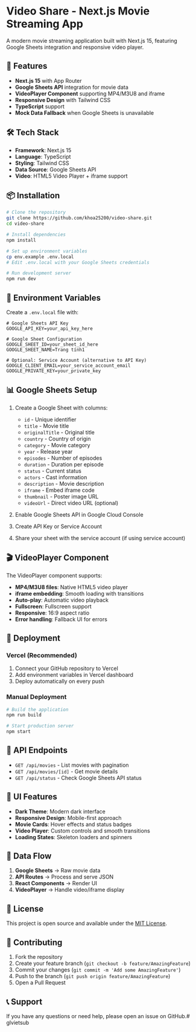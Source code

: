 # Video Share - Next.js Movie Streaming App

A modern movie streaming application built with Next.js 15, featuring Google Sheets integration and responsive video player.

## 🚀 Features

- **Next.js 15** with App Router
- **Google Sheets API** integration for movie data
- **VideoPlayer Component** supporting MP4/M3U8 and iframe
- **Responsive Design** with Tailwind CSS
- **TypeScript** support
- **Mock Data Fallback** when Google Sheets is unavailable

## 🛠️ Tech Stack

- **Framework**: Next.js 15
- **Language**: TypeScript
- **Styling**: Tailwind CSS
- **Data Source**: Google Sheets API
- **Video**: HTML5 Video Player + iframe support

## 📦 Installation

```bash
# Clone the repository
git clone https://github.com/khoa25200/video-share.git
cd video-share

# Install dependencies
npm install

# Set up environment variables
cp env.example .env.local
# Edit .env.local with your Google Sheets credentials

# Run development server
npm run dev
```

## 🔧 Environment Variables

Create a `.env.local` file with:

```env
# Google Sheets API Key
GOOGLE_API_KEY=your_api_key_here

# Google Sheet Configuration
GOOGLE_SHEET_ID=your_sheet_id_here
GOOGLE_SHEET_NAME=Trang tính1

# Optional: Service Account (alternative to API Key)
GOOGLE_CLIENT_EMAIL=your_service_account_email
GOOGLE_PRIVATE_KEY=your_private_key
```

## 📊 Google Sheets Setup

1. Create a Google Sheet with columns:
   - `id` - Unique identifier
   - `title` - Movie title
   - `originalTitle` - Original title
   - `country` - Country of origin
   - `category` - Movie category
   - `year` - Release year
   - `episodes` - Number of episodes
   - `duration` - Duration per episode
   - `status` - Current status
   - `actors` - Cast information
   - `description` - Movie description
   - `iframe` - Embed iframe code
   - `thumbnail` - Poster image URL
   - `videoUrl` - Direct video URL (optional)

2. Enable Google Sheets API in Google Cloud Console
3. Create API Key or Service Account
4. Share your sheet with the service account (if using service account)

## 🎬 VideoPlayer Component

The VideoPlayer component supports:

- **MP4/M3U8 files**: Native HTML5 video player
- **iframe embedding**: Smooth loading with transitions
- **Auto-play**: Automatic video playback
- **Fullscreen**: Fullscreen support
- **Responsive**: 16:9 aspect ratio
- **Error handling**: Fallback UI for errors

## 🚀 Deployment

### Vercel (Recommended)

1. Connect your GitHub repository to Vercel
2. Add environment variables in Vercel dashboard
3. Deploy automatically on every push

### Manual Deployment

```bash
# Build the application
npm run build

# Start production server
npm start
```

## 📱 API Endpoints

- `GET /api/movies` - List movies with pagination
- `GET /api/movies/[id]` - Get movie details
- `GET /api/status` - Check Google Sheets API status

## 🎨 UI Features

- **Dark Theme**: Modern dark interface
- **Responsive Design**: Mobile-first approach
- **Movie Cards**: Hover effects and status badges
- **Video Player**: Custom controls and smooth transitions
- **Loading States**: Skeleton loaders and spinners

## 🔄 Data Flow

1. **Google Sheets** → Raw movie data
2. **API Routes** → Process and serve JSON
3. **React Components** → Render UI
4. **VideoPlayer** → Handle video/iframe display

## 📝 License

This project is open source and available under the [MIT License](LICENSE).

## 🤝 Contributing

1. Fork the repository
2. Create your feature branch (`git checkout -b feature/AmazingFeature`)
3. Commit your changes (`git commit -m 'Add some AmazingFeature'`)
4. Push to the branch (`git push origin feature/AmazingFeature`)
5. Open a Pull Request

## 📞 Support

If you have any questions or need help, please open an issue on GitHub.#   g l v i e t s u b  
 